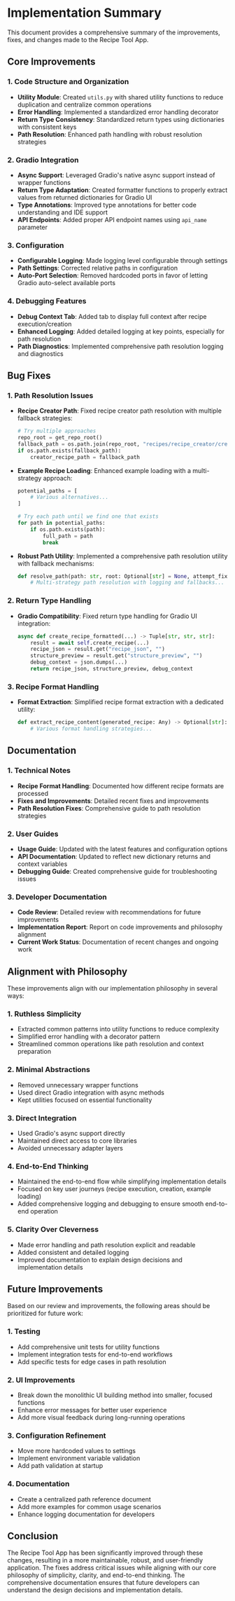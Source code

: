 # Implementation Summary

This document provides a comprehensive summary of the improvements, fixes, and changes made to the Recipe Tool App.

## Core Improvements

### 1. Code Structure and Organization

- **Utility Module**: Created `utils.py` with shared utility functions to reduce duplication and centralize common operations
- **Error Handling**: Implemented a standardized error handling decorator
- **Return Type Consistency**: Standardized return types using dictionaries with consistent keys
- **Path Resolution**: Enhanced path handling with robust resolution strategies

### 2. Gradio Integration

- **Async Support**: Leveraged Gradio's native async support instead of wrapper functions
- **Return Type Adaptation**: Created formatter functions to properly extract values from returned dictionaries for Gradio UI
- **Type Annotations**: Improved type annotations for better code understanding and IDE support
- **API Endpoints**: Added proper API endpoint names using `api_name` parameter

### 3. Configuration

- **Configurable Logging**: Made logging level configurable through settings
- **Path Settings**: Corrected relative paths in configuration
- **Auto-Port Selection**: Removed hardcoded ports in favor of letting Gradio auto-select available ports

### 4. Debugging Features

- **Debug Context Tab**: Added tab to display full context after recipe execution/creation
- **Enhanced Logging**: Added detailed logging at key points, especially for path resolution
- **Path Diagnostics**: Implemented comprehensive path resolution logging and diagnostics

## Bug Fixes

### 1. Path Resolution Issues

- **Recipe Creator Path**: Fixed recipe creator path resolution with multiple fallback strategies:

  ```python
  # Try multiple approaches
  repo_root = get_repo_root()
  fallback_path = os.path.join(repo_root, "recipes/recipe_creator/create.json")
  if os.path.exists(fallback_path):
      creator_recipe_path = fallback_path
  ```

- **Example Recipe Loading**: Enhanced example loading with a multi-strategy approach:

  ```python
  potential_paths = [
      # Various alternatives...
  ]

  # Try each path until we find one that exists
  for path in potential_paths:
      if os.path.exists(path):
          full_path = path
          break
  ```

- **Robust Path Utility**: Implemented a comprehensive path resolution utility with fallback mechanisms:
  ```python
  def resolve_path(path: str, root: Optional[str] = None, attempt_fixes: bool = True) -> str:
      # Multi-strategy path resolution with logging and fallbacks...
  ```

### 2. Return Type Handling

- **Gradio Compatibility**: Fixed return type handling for Gradio UI integration:
  ```python
  async def create_recipe_formatted(...) -> Tuple[str, str, str]:
      result = await self.create_recipe(...)
      recipe_json = result.get("recipe_json", "")
      structure_preview = result.get("structure_preview", "")
      debug_context = json.dumps(...)
      return recipe_json, structure_preview, debug_context
  ```

### 3. Recipe Format Handling

- **Format Extraction**: Simplified recipe format extraction with a dedicated utility:
  ```python
  def extract_recipe_content(generated_recipe: Any) -> Optional[str]:
      # Various format handling strategies...
  ```

## Documentation

### 1. Technical Notes

- **Recipe Format Handling**: Documented how different recipe formats are processed
- **Fixes and Improvements**: Detailed recent fixes and improvements
- **Path Resolution Fixes**: Comprehensive guide to path resolution strategies

### 2. User Guides

- **Usage Guide**: Updated with the latest features and configuration options
- **API Documentation**: Updated to reflect new dictionary returns and context variables
- **Debugging Guide**: Created comprehensive guide for troubleshooting issues

### 3. Developer Documentation

- **Code Review**: Detailed review with recommendations for future improvements
- **Implementation Report**: Report on code improvements and philosophy alignment
- **Current Work Status**: Documentation of recent changes and ongoing work

## Alignment with Philosophy

These improvements align with our implementation philosophy in several ways:

### 1. Ruthless Simplicity

- Extracted common patterns into utility functions to reduce complexity
- Simplified error handling with a decorator pattern
- Streamlined common operations like path resolution and context preparation

### 2. Minimal Abstractions

- Removed unnecessary wrapper functions
- Used direct Gradio integration with async methods
- Kept utilities focused on essential functionality

### 3. Direct Integration

- Used Gradio's async support directly
- Maintained direct access to core libraries
- Avoided unnecessary adapter layers

### 4. End-to-End Thinking

- Maintained the end-to-end flow while simplifying implementation details
- Focused on key user journeys (recipe execution, creation, example loading)
- Added comprehensive logging and debugging to ensure smooth end-to-end operation

### 5. Clarity Over Cleverness

- Made error handling and path resolution explicit and readable
- Added consistent and detailed logging
- Improved documentation to explain design decisions and implementation details

## Future Improvements

Based on our review and improvements, the following areas should be prioritized for future work:

### 1. Testing

- Add comprehensive unit tests for utility functions
- Implement integration tests for end-to-end workflows
- Add specific tests for edge cases in path resolution

### 2. UI Improvements

- Break down the monolithic UI building method into smaller, focused functions
- Enhance error messages for better user experience
- Add more visual feedback during long-running operations

### 3. Configuration Refinement

- Move more hardcoded values to settings
- Implement environment variable validation
- Add path validation at startup

### 4. Documentation

- Create a centralized path reference document
- Add more examples for common usage scenarios
- Enhance logging documentation for developers

## Conclusion

The Recipe Tool App has been significantly improved through these changes, resulting in a more maintainable, robust, and user-friendly application. The fixes address critical issues while aligning with our core philosophy of simplicity, clarity, and end-to-end thinking. The comprehensive documentation ensures that future developers can understand the design decisions and implementation details.

